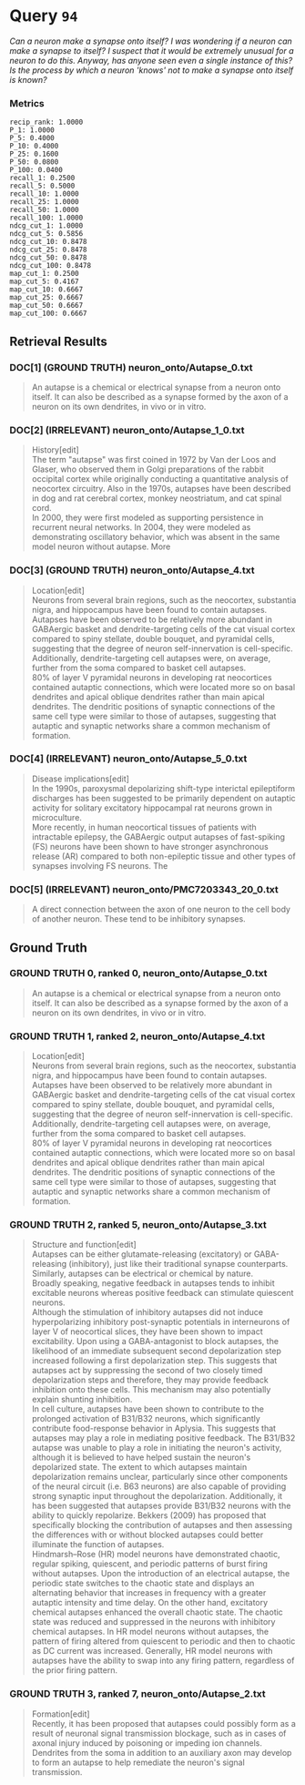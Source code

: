 # Query `94`

*Can a neuron make a synapse onto itself?
I was wondering if a neuron can make a synapse to itself? I suspect that it would be extremely unusual for a neuron to do this. Anyway, has anyone seen even a single instance of this?
Is the process by which a neuron 'knows' not to make a synapse onto itself is known?*

### Metrics

```
recip_rank: 1.0000
P_1: 1.0000
P_5: 0.4000
P_10: 0.4000
P_25: 0.1600
P_50: 0.0800
P_100: 0.0400
recall_1: 0.2500
recall_5: 0.5000
recall_10: 1.0000
recall_25: 1.0000
recall_50: 1.0000
recall_100: 1.0000
ndcg_cut_1: 1.0000
ndcg_cut_5: 0.5856
ndcg_cut_10: 0.8478
ndcg_cut_25: 0.8478
ndcg_cut_50: 0.8478
ndcg_cut_100: 0.8478
map_cut_1: 0.2500
map_cut_5: 0.4167
map_cut_10: 0.6667
map_cut_25: 0.6667
map_cut_50: 0.6667
map_cut_100: 0.6667
```

## Retrieval Results

### DOC[1] (GROUND TRUTH) neuron_onto/Autapse_0.txt
> An autapse is a chemical or electrical synapse from a neuron onto itself. It can also be described as a synapse formed by the axon of a neuron on its own dendrites, in vivo or in vitro.

### DOC[2] (IRRELEVANT) neuron_onto/Autapse_1_0.txt
> History[edit]<br>The term "autapse" was first coined in 1972 by Van der Loos and Glaser, who observed them in Golgi preparations of the rabbit occipital cortex while originally conducting a quantitative analysis of neocortex circuitry. Also in the 1970s, autapses have been described in dog and rat cerebral cortex, monkey neostriatum, and cat spinal cord.<br>In 2000, they were first modeled as supporting persistence in recurrent neural networks. In 2004, they were modeled as demonstrating oscillatory behavior, which was absent in the same model neuron without autapse. More

### DOC[3] (GROUND TRUTH) neuron_onto/Autapse_4.txt
> Location[edit]<br>Neurons from several brain regions, such as the neocortex, substantia nigra, and hippocampus have been found to contain autapses.<br>Autapses have been observed to be relatively more abundant in GABAergic basket and dendrite-targeting cells of the cat visual cortex compared to spiny stellate, double bouquet, and pyramidal cells, suggesting that the degree of neuron self-innervation is cell-specific. Additionally, dendrite-targeting cell autapses were, on average, further from the soma compared to basket cell autapses.<br>80% of layer V pyramidal neurons in developing rat neocortices contained autaptic connections, which were located more so on basal dendrites and apical oblique dendrites rather than main apical dendrites. The dendritic positions of synaptic connections of the same cell type were similar to those of autapses, suggesting that autaptic and synaptic networks share a common mechanism of formation.

### DOC[4] (IRRELEVANT) neuron_onto/Autapse_5_0.txt
> Disease implications[edit]<br>In the 1990s, paroxysmal depolarizing shift-type interictal epileptiform discharges has been suggested to be primarily dependent on autaptic activity for solitary excitatory hippocampal rat neurons grown in microculture.<br>More recently, in human neocortical tissues of patients with intractable epilepsy, the GABAergic output autapses of fast-spiking (FS) neurons have been shown to have stronger asynchronous release (AR) compared to both non-epileptic tissue and other types of synapses involving FS neurons. The

### DOC[5] (IRRELEVANT) neuron_onto/PMC7203343_20_0.txt
> A direct connection between the axon of one neuron to the cell body of another neuron. These tend to be inhibitory synapses.


## Ground Truth

### GROUND TRUTH 0, ranked 0, neuron_onto/Autapse_0.txt
> An autapse is a chemical or electrical synapse from a neuron onto itself. It can also be described as a synapse formed by the axon of a neuron on its own dendrites, in vivo or in vitro.

### GROUND TRUTH 1, ranked 2, neuron_onto/Autapse_4.txt
> Location[edit]<br>Neurons from several brain regions, such as the neocortex, substantia nigra, and hippocampus have been found to contain autapses.<br>Autapses have been observed to be relatively more abundant in GABAergic basket and dendrite-targeting cells of the cat visual cortex compared to spiny stellate, double bouquet, and pyramidal cells, suggesting that the degree of neuron self-innervation is cell-specific. Additionally, dendrite-targeting cell autapses were, on average, further from the soma compared to basket cell autapses.<br>80% of layer V pyramidal neurons in developing rat neocortices contained autaptic connections, which were located more so on basal dendrites and apical oblique dendrites rather than main apical dendrites. The dendritic positions of synaptic connections of the same cell type were similar to those of autapses, suggesting that autaptic and synaptic networks share a common mechanism of formation.

### GROUND TRUTH 2, ranked 5, neuron_onto/Autapse_3.txt
> Structure and function[edit]<br>Autapses can be either glutamate-releasing (excitatory) or GABA-releasing (inhibitory), just like their traditional synapse counterparts. Similarly, autapses can be electrical or chemical by nature.<br>Broadly speaking, negative feedback in autapses tends to inhibit excitable neurons whereas positive feedback can stimulate quiescent neurons.<br>Although the stimulation of inhibitory autapses did not induce hyperpolarizing inhibitory post-synaptic potentials in interneurons of layer V of neocortical slices, they have been shown to impact excitability. Upon using a GABA-antagonist to block autapses, the likelihood of an immediate subsequent second depolarization step increased following a first depolarization step. This suggests that autapses act by suppressing the second of two closely timed depolarization steps and therefore, they may provide feedback inhibition onto these cells. This mechanism may also potentially explain shunting inhibition.<br>In cell culture, autapses have been shown to contribute to the prolonged activation of B31/B32 neurons, which significantly contribute food-response behavior in Aplysia. This suggests that autapses may play a role in mediating positive feedback. The B31/B32 autapse was unable to play a role in initiating the neuron's activity, although it is believed to have helped sustain the neuron's depolarized state. The extent to which autapses maintain depolarization remains unclear, particularly since other components of the neural circuit (i.e. B63 neurons) are also capable of providing strong synaptic input throughout the depolarization. Additionally, it has been suggested that autapses provide B31/B32 neurons with the ability to quickly repolarize. Bekkers (2009) has proposed that specifically blocking the contribution of autapses and then assessing the differences with or without blocked autapses could better illuminate the function of autapses.<br>Hindmarsh–Rose (HR) model neurons have demonstrated chaotic, regular spiking, quiescent, and periodic patterns of burst firing without autapses. Upon the introduction of an electrical autapse, the periodic state switches to the chaotic state and displays an alternating behavior that increases in frequency with a greater autaptic intensity and time delay. On the other hand, excitatory chemical autapses enhanced the overall chaotic state. The chaotic state was reduced and suppressed in the neurons with inhibitory chemical autapses. In HR model neurons without autapses, the pattern of firing altered from quiescent to periodic and then to chaotic as DC current was increased. Generally, HR model neurons with autapses have the ability to swap into any firing pattern, regardless of the prior firing pattern.

### GROUND TRUTH 3, ranked 7, neuron_onto/Autapse_2.txt
> Formation[edit]<br>Recently, it has been proposed that autapses could possibly form as a result of neuronal signal transmission blockage, such as in cases of axonal injury induced by poisoning or impeding ion channels. Dendrites from the soma in addition to an auxiliary axon may develop to form an autapse to help remediate the neuron's signal transmission.
